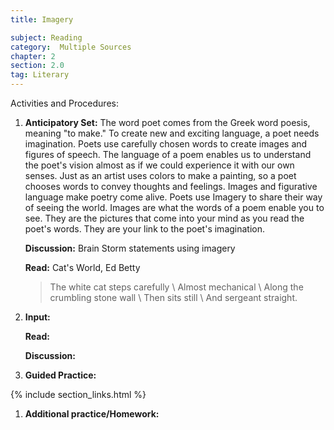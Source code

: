 ```yaml
---
title: Imagery

subject: Reading
category:  Multiple Sources
chapter: 2
section: 2.0
tag: Literary
---
```

Activities and Procedures:

 1. **Anticipatory Set:** The word poet comes from the Greek word poesis, meaning "to make." To create new and exciting language, a poet needs imagination. Poets use carefully chosen words to create images and figures of speech. The language of a poem enables us to understand the poet's vision almost as if we could experience it with our own senses. Just as an artist uses colors to make a painting, so a poet chooses words to convey thoughts and feelings. Images and figurative language make poetry come alive. Poets use Imagery to share their way of seeing the world. Images are what the words of a poem enable you to see. They are the pictures that come into your mind as you read the poet's words. They are your link to the poet's imagination.

    **Discussion:** Brain Storm statements using imagery

    **Read:** Cat's World, Ed Betty

    >The white cat steps carefully \\
    Almost mechanical \\
    Along the crumbling stone wall \\
    Then sits still \\
    And sergeant straight.

 1. **Input:**

    **Read:**

    **Discussion:**

 1. **Guided Practice:**

{% include section_links.html %}


 1. **Additional practice/Homework:**
